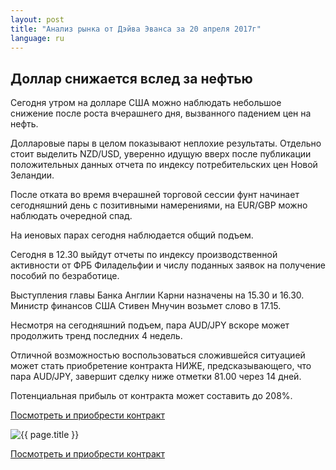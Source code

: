 ```yaml
---
layout: post
title: "Анализ рынка от Дэйва Эванса за 20 апреля 2017г"
language: ru
---
```

##  Доллар снижается вслед за нефтью

Сегодня утром на долларе США можно наблюдать небольшое снижение после роста вчерашнего дня, вызванного падением цен на нефть. 

Долларовые пары в целом показывают неплохие результаты. Отдельно стоит выделить NZD/USD, уверенно идущую вверх после публикации положительных данных отчета по индексу потребительских цен Новой Зеландии.

После отката во время вчерашней торговой сессии фунт начинает сегодняшний день с позитивными намерениями, на EUR/GBP можно наблюдать очередной спад.

На иеновых парах сегодня наблюдается общий подъем.

Сегодня в 12.30 выйдут отчеты по индексу производственной активности от ФРБ Филадельфии и числу поданных заявок на получение пособий по безработице.

Выступления главы Банка Англии Карни назначены на 15.30 и 16.30. Министр финансов США Стивен Мнучин  возьмет слово в 17.15.

Несмотря на сегодняшний подъем, пара AUD/JPY вскоре может продолжить  тренд последних 4 недель.

Отличной возможностью воспользоваться сложившейся ситуацией может стать приобретение контракта НИЖЕ, предсказывающего, что пара AUD/JPY, завершит сделку ниже отметки 81.00 через 14 дней. 

Потенциальная прибыль от контракта может составить до 208%.


<a href="http://record.binary.com/_bivVDfg8lHux76XffYA0JmNd7ZgqdRLk/1/?market=forex&underlying=frxAUDJPY&formname=higherlower&duration_amount=14&duration_units=d&amount=10&amount_type=payout&expiry_type=duration&barrier=81&s=1&t=BhX0WLN1LkEAAGGtZHsCb50co5lt24DG" target="_blank">Посмотреть и приобрести контракт</a>

<img src="{{ site.url }}/images/ru-20-apr-17.png" alt="{{ page.title }}"  title="{{ page.title }}">

<a href="%LINK%%?https://www.binary.com/d/trade.cgi?market=forex&underlying=frxAUDJPY&formname=higherlower&duration_amount=14&duration_units=d&amount=10&amount_type=payout&expiry_type=duration&barrier=81&s=1&t=BhX0WLN1LkEAAGGtZHsCb50co5lt24DG" target="_blank">Посмотреть и приобрести контракт</a>